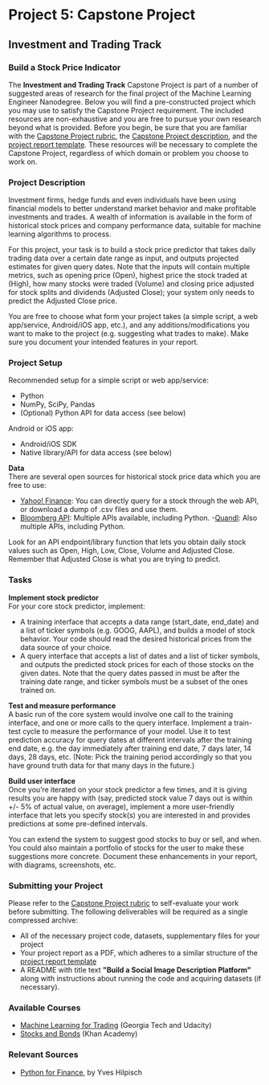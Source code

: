 # Project 5: Capstone Project
## Investment and Trading Track
### Build a Stock Price Indicator

The **Investment and Trading Track** Capstone Project is part of a number of suggested areas of research for the final project of the Machine Learning Engineer Nanodegree. Below you will find a pre-constructed project which you may use to satisfy the Capstone Project requirement. The included resources are non-exhaustive and you are free to pursue your own research beyond what is provided. Before you begin, be sure that you are familiar with the [Capstone Project rubric](https://review.udacity.com/#!/rubrics/108/view), the [Capstone Project description](https://github.com/udacity/Project-Descriptions-for-Review/blob/master/Machine-Learning/Capstone%20Project/Capstone%20Project.md), and the [project report template](https://github.com/udacity/machine-learning/blob/master/projects/capstone/project_report_template.md). These resources will be necessary to complete the Capstone Project, regardless of which domain or problem you choose to work on.

### Project Description
Investment firms, hedge funds and even individuals have been using financial models to better understand market behavior and make profitable investments and trades. A wealth of information is available in the form of historical stock prices and company performance data, suitable for machine learning algorithms to process.

For this project, your task is to build a stock price predictor that takes daily trading data over a certain date range as input, and outputs projected estimates for given query dates. Note that the inputs will contain multiple metrics, such as opening price (Open), highest price the stock traded at (High), how many stocks were traded (Volume) and closing price adjusted for stock splits and dividends (Adjusted Close); your system only needs to predict the Adjusted Close price.

You are free to choose what form your project takes (a simple script, a web app/service, Android/iOS app, etc.), and any additions/modifications you want to make to the project (e.g. suggesting what trades to make). Make sure you document your intended features in your report.

### Project Setup
Recommended setup for a simple script or web app/service:
- Python
- NumPy, SciPy, Pandas
- (Optional) Python API for data access (see below)

Android or iOS app:
- Android/iOS SDK
- Native library/API for data access (see below)

**Data**  
There are several open sources for historical stock price data which you are free to use:
- [Yahoo! Finance](http://finance.yahoo.com/): You can directly query for a stock through the web API, or download a dump of .csv files and use them.
- [Bloomberg API](http://www.bloomberglabs.com/api/libraries/): Multiple APIs available, including Python.
-[Quandl](https://www.quandl.com/home-v3): Also multiple APIs, including Python.

Look for an API endpoint/library function that lets you obtain daily stock values such as Open, High, Low, Close, Volume and Adjusted Close. Remember that Adjusted Close is what you are trying to predict.


### Tasks
**Implement stock predictor**  
For your core stock predictor, implement:
- A training interface that accepts a data range (start_date, end_date) and a list of ticker symbols (e.g. GOOG, AAPL), and builds a model of stock behavior. Your code should read the desired historical prices from the data source of your choice.
- A query interface that accepts a list of dates and a list of ticker symbols, and outputs the predicted stock prices for each of those stocks on the given dates. Note that the query dates passed in must be after the training date range, and ticker symbols must be a subset of the ones trained on.

**Test and measure performance**  
A basic run of the core system would involve one call to the training interface, and one or more calls to the query interface. Implement a train-test cycle to measure the performance of your model. Use it to test prediction accuracy for query dates at different intervals after the training end date, e.g. the day immediately after training end date, 7 days later, 14 days, 28 days, etc.
(Note: Pick the training period accordingly so that you have ground truth data for that many days in the future.)

**Build user interface**  
Once you’re iterated on your stock predictor a few times, and it is giving results you are happy with (say, predicted stock value 7 days out is within +/- 5% of actual value, on average), implement a more user-friendly interface that lets you specify stock(s) you are interested in and provides predictions at some pre-defined intervals.

You can extend the system to suggest good stocks to buy or sell, and when. You could also maintain a portfolio of stocks for the user to make these suggestions more concrete. Document these enhancements in your report, with diagrams, screenshots, etc.

### Submitting your Project

Please refer to the [Capstone Project rubric](https://review.udacity.com/#!/rubrics/108/view) to self-evaluate your work before submitting. The following deliverables will be required as a single compressed archive:
- All of the necessary project code, datasets, supplementary files for your project
- Your project report as a PDF, which adheres to a similar structure of the [project report template](https://github.com/udacity/machine-learning/blob/master/projects/capstone/project_report_template.md)
- A README with title text **"Build a Social Image Description Platform"** along with instructions about running the code and acquiring datasets (if necessary).

### Available Courses 

- [Machine Learning for Trading](https://www.udacity.com/course/machine-learning-for-trading--ud501) (Georgia Tech and Udacity)
- [Stocks and Bonds](https://www.khanacademy.org/economics-finance-domain/core-finance/stock-and-bonds) (Khan Academy)

### Relevant Sources
- [Python for Finance](http://python-for-finance.com/), by Yves Hilpisch
